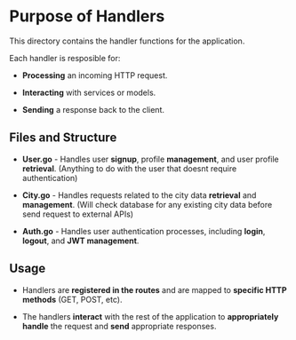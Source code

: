 # Purpose of Handlers

This directory contains the handler functions for the application. 

Each handler is resposible for:

- **Processing** an incoming HTTP request.

- **Interacting** with services or models.

- **Sending** a response back to the client.

## Files and Structure

- **User.go** - Handles user **signup**, profile **management**, and user profile **retrieval**. (Anything to do with the user that doesnt require authentication)

- **City.go** - Handles requests related to the city data **retrieval** and **management**. (Will check database for any existing city data before send request to external APIs)

- **Auth.go** - Handles user authentication processes, including **login**, **logout**, and **JWT management**.

## Usage

- Handlers are **registered in the routes** and are mapped to **specific HTTP methods** (GET, POST, etc).

- The handlers **interact** with the rest of the application to **appropriately handle** the request and **send** appropriate responses.
